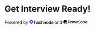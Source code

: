 # Get Interview Ready!


Powered by <img src="./public/assets/hashnode.png" alt="Hashnode" width="80"> and <img src="./public/assets/planetscale.jpg" alt="Planetscale" width="80">
